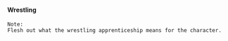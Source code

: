 
#### Wrestling

```note
Note:
Flesh out what the wrestling apprenticeship means for the character.

```

